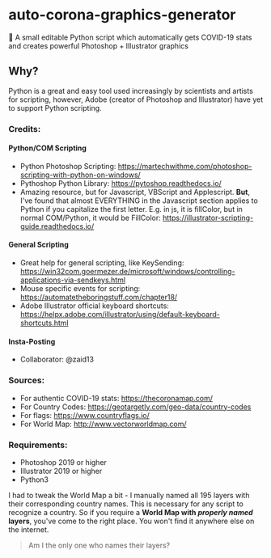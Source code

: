 # auto-corona-graphics-generator
🦠 A small editable Python script which automatically gets COVID-19 stats and creates powerful Photoshop + Illustrator graphics

## Why?
Python is a great and easy tool used increasingly by scientists and artists for scripting, however, Adobe (creator of Photoshop and Illustrator) have yet to support Python scripting.

### Credits: 
#### Python/COM Scripting
- Python Photoshop Scripting: https://martechwithme.com/photoshop-scripting-with-python-on-windows/
- Pythoshop Python Library: https://pytoshop.readthedocs.io/
- Amazing resource, but for Javascript, VBScript and Applescript. **But**, I've found that almost EVERYTHING in the Javascript section applies to Python if you capitalize the first letter. E.g. in js, it is fillColor, but in normal COM/Python, it would be FillColor: 
https://illustrator-scripting-guide.readthedocs.io/

#### General Scripting
- Great help for general scripting, like KeySending: https://win32com.goermezer.de/microsoft/windows/controlling-applications-via-sendkeys.html
- Mouse specific events for scripting: https://automatetheboringstuff.com/chapter18/
- Adobe Illustrator official keyboard shortcuts: https://helpx.adobe.com/illustrator/using/default-keyboard-shortcuts.html

#### Insta-Posting
- Collaborator: @zaid13 

### Sources:
- For authentic COVID-19 stats: https://thecoronamap.com/
- For Country Codes: https://geotargetly.com/geo-data/country-codes
- For flags: https://www.countryflags.io/
- For World Map: http://www.vectorworldmap.com/

### **Requirements**:
- Photoshop 2019 or higher
- Illustrator 2019 or higher
- Python3

I had to tweak the World Map a bit - I manually named all 195 layers with their corresponding country names. This is necessary for any script to recognize a country. So if you require a **World Map with *properly named* layers**, you've come to the right place. You won't find it anywhere else on the internet.

> Am I the only one who names their layers?
  
